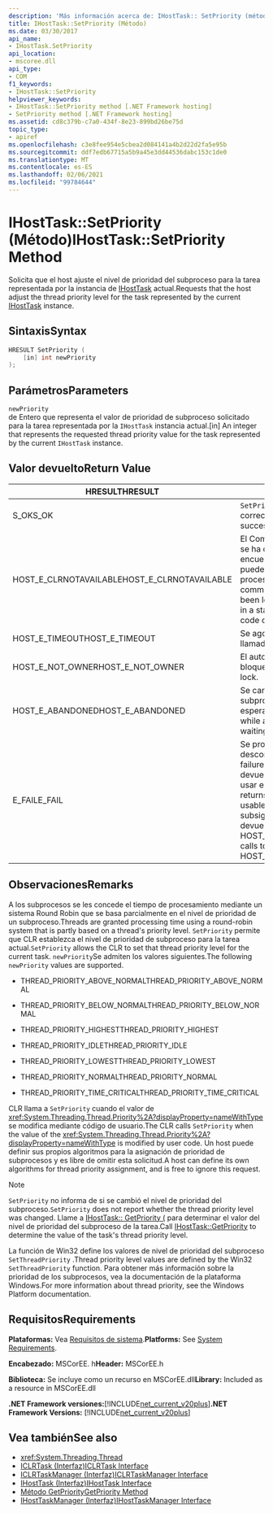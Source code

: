 ```yaml
---
description: 'Más información acerca de: IHostTask:: SetPriority (método)'
title: IHostTask::SetPriority (Método)
ms.date: 03/30/2017
api_name:
- IHostTask.SetPriority
api_location:
- mscoree.dll
api_type:
- COM
f1_keywords:
- IHostTask::SetPriority
helpviewer_keywords:
- IHostTask::SetPriority method [.NET Framework hosting]
- SetPriority method [.NET Framework hosting]
ms.assetid: cd8c379b-c7a0-434f-8e23-899bd26be75d
topic_type:
- apiref
ms.openlocfilehash: c3e8fee954e5cbea2d084141a4b2d22d2fa5e95b
ms.sourcegitcommit: ddf7edb67715a5b9a45e3dd44536dabc153c1de0
ms.translationtype: MT
ms.contentlocale: es-ES
ms.lasthandoff: 02/06/2021
ms.locfileid: "99784644"
---
```

# <a name="ihosttasksetpriority-method"></a><span data-ttu-id="37aa6-103">IHostTask::SetPriority (Método)</span><span class="sxs-lookup"><span data-stu-id="37aa6-103">IHostTask::SetPriority Method</span></span>

<span data-ttu-id="37aa6-104">Solicita que el host ajuste el nivel de prioridad del subproceso para la tarea representada por la instancia de [IHostTask](ihosttask-interface.md) actual.</span><span class="sxs-lookup"><span data-stu-id="37aa6-104">Requests that the host adjust the thread priority level for the task represented by the current [IHostTask](ihosttask-interface.md) instance.</span></span>  
  
## <a name="syntax"></a><span data-ttu-id="37aa6-105">Sintaxis</span><span class="sxs-lookup"><span data-stu-id="37aa6-105">Syntax</span></span>  
  
```cpp  
HRESULT SetPriority (  
    [in] int newPriority  
);  
```  
  
## <a name="parameters"></a><span data-ttu-id="37aa6-106">Parámetros</span><span class="sxs-lookup"><span data-stu-id="37aa6-106">Parameters</span></span>  

 `newPriority`  
 <span data-ttu-id="37aa6-107">de Entero que representa el valor de prioridad de subproceso solicitado para la tarea representada por la `IHostTask` instancia actual.</span><span class="sxs-lookup"><span data-stu-id="37aa6-107">[in] An integer that represents the requested thread priority value for the task represented by the current `IHostTask` instance.</span></span>  
  
## <a name="return-value"></a><span data-ttu-id="37aa6-108">Valor devuelto</span><span class="sxs-lookup"><span data-stu-id="37aa6-108">Return Value</span></span>  
  
|<span data-ttu-id="37aa6-109">HRESULT</span><span class="sxs-lookup"><span data-stu-id="37aa6-109">HRESULT</span></span>|<span data-ttu-id="37aa6-110">Descripción</span><span class="sxs-lookup"><span data-stu-id="37aa6-110">Description</span></span>|  
|-------------|-----------------|  
|<span data-ttu-id="37aa6-111">S_OK</span><span class="sxs-lookup"><span data-stu-id="37aa6-111">S_OK</span></span>|<span data-ttu-id="37aa6-112">`SetPriority` se devolvió correctamente.</span><span class="sxs-lookup"><span data-stu-id="37aa6-112">`SetPriority` returned successfully.</span></span>|  
|<span data-ttu-id="37aa6-113">HOST_E_CLRNOTAVAILABLE</span><span class="sxs-lookup"><span data-stu-id="37aa6-113">HOST_E_CLRNOTAVAILABLE</span></span>|<span data-ttu-id="37aa6-114">El Common Language Runtime (CLR) no se ha cargado en un proceso o el CLR se encuentra en un estado en el que no puede ejecutar código administrado ni procesar la llamada correctamente.</span><span class="sxs-lookup"><span data-stu-id="37aa6-114">The common language runtime (CLR) has not been loaded into a process, or the CLR is in a state in which it cannot run managed code or process the call successfully.</span></span>|  
|<span data-ttu-id="37aa6-115">HOST_E_TIMEOUT</span><span class="sxs-lookup"><span data-stu-id="37aa6-115">HOST_E_TIMEOUT</span></span>|<span data-ttu-id="37aa6-116">Se agotó el tiempo de espera de la llamada.</span><span class="sxs-lookup"><span data-stu-id="37aa6-116">The call timed out.</span></span>|  
|<span data-ttu-id="37aa6-117">HOST_E_NOT_OWNER</span><span class="sxs-lookup"><span data-stu-id="37aa6-117">HOST_E_NOT_OWNER</span></span>|<span data-ttu-id="37aa6-118">El autor de la llamada no posee el bloqueo.</span><span class="sxs-lookup"><span data-stu-id="37aa6-118">The caller does not own the lock.</span></span>|  
|<span data-ttu-id="37aa6-119">HOST_E_ABANDONED</span><span class="sxs-lookup"><span data-stu-id="37aa6-119">HOST_E_ABANDONED</span></span>|<span data-ttu-id="37aa6-120">Se canceló un evento mientras un subproceso o fibra bloqueados estaba esperando en él.</span><span class="sxs-lookup"><span data-stu-id="37aa6-120">An event was canceled while a blocked thread or fiber was waiting on it.</span></span>|  
|<span data-ttu-id="37aa6-121">E_FAIL</span><span class="sxs-lookup"><span data-stu-id="37aa6-121">E_FAIL</span></span>|<span data-ttu-id="37aa6-122">Se produjo un error grave desconocido.</span><span class="sxs-lookup"><span data-stu-id="37aa6-122">An unknown catastrophic failure occurred.</span></span> <span data-ttu-id="37aa6-123">Cuando un método devuelve E_FAIL, CLR ya no se puede usar en el proceso.</span><span class="sxs-lookup"><span data-stu-id="37aa6-123">When a method returns E_FAIL, the CLR is no longer usable within the process.</span></span> <span data-ttu-id="37aa6-124">Las llamadas subsiguientes a métodos de hospedaje devuelven HOST_E_CLRNOTAVAILABLE.</span><span class="sxs-lookup"><span data-stu-id="37aa6-124">Subsequent calls to hosting methods return HOST_E_CLRNOTAVAILABLE.</span></span>|  
  
## <a name="remarks"></a><span data-ttu-id="37aa6-125">Observaciones</span><span class="sxs-lookup"><span data-stu-id="37aa6-125">Remarks</span></span>  

 <span data-ttu-id="37aa6-126">A los subprocesos se les concede el tiempo de procesamiento mediante un sistema Round Robin que se basa parcialmente en el nivel de prioridad de un subproceso.</span><span class="sxs-lookup"><span data-stu-id="37aa6-126">Threads are granted processing time using a round-robin system that is partly based on a thread's priority level.</span></span> <span data-ttu-id="37aa6-127">`SetPriority` permite que CLR establezca el nivel de prioridad de subproceso para la tarea actual.</span><span class="sxs-lookup"><span data-stu-id="37aa6-127">`SetPriority` allows the CLR to set that thread priority level for the current task.</span></span> <span data-ttu-id="37aa6-128">`newPriority`Se admiten los valores siguientes.</span><span class="sxs-lookup"><span data-stu-id="37aa6-128">The following `newPriority` values are supported.</span></span>  
  
- <span data-ttu-id="37aa6-129">THREAD_PRIORITY_ABOVE_NORMAL</span><span class="sxs-lookup"><span data-stu-id="37aa6-129">THREAD_PRIORITY_ABOVE_NORMAL</span></span>  
  
- <span data-ttu-id="37aa6-130">THREAD_PRIORITY_BELOW_NORMAL</span><span class="sxs-lookup"><span data-stu-id="37aa6-130">THREAD_PRIORITY_BELOW_NORMAL</span></span>  
  
- <span data-ttu-id="37aa6-131">THREAD_PRIORITY_HIGHEST</span><span class="sxs-lookup"><span data-stu-id="37aa6-131">THREAD_PRIORITY_HIGHEST</span></span>  
  
- <span data-ttu-id="37aa6-132">THREAD_PRIORITY_IDLE</span><span class="sxs-lookup"><span data-stu-id="37aa6-132">THREAD_PRIORITY_IDLE</span></span>  
  
- <span data-ttu-id="37aa6-133">THREAD_PRIORITY_LOWEST</span><span class="sxs-lookup"><span data-stu-id="37aa6-133">THREAD_PRIORITY_LOWEST</span></span>  
  
- <span data-ttu-id="37aa6-134">THREAD_PRIORITY_NORMAL</span><span class="sxs-lookup"><span data-stu-id="37aa6-134">THREAD_PRIORITY_NORMAL</span></span>  
  
- <span data-ttu-id="37aa6-135">THREAD_PRIORITY_TIME_CRITICAL</span><span class="sxs-lookup"><span data-stu-id="37aa6-135">THREAD_PRIORITY_TIME_CRITICAL</span></span>  
  
 <span data-ttu-id="37aa6-136">CLR llama a `SetPriority` cuando el valor de <xref:System.Threading.Thread.Priority%2A?displayProperty=nameWithType> se modifica mediante código de usuario.</span><span class="sxs-lookup"><span data-stu-id="37aa6-136">The CLR calls `SetPriority` when the value of the <xref:System.Threading.Thread.Priority%2A?displayProperty=nameWithType> is modified by user code.</span></span> <span data-ttu-id="37aa6-137">Un host puede definir sus propios algoritmos para la asignación de prioridad de subprocesos y es libre de omitir esta solicitud.</span><span class="sxs-lookup"><span data-stu-id="37aa6-137">A host can define its own algorithms for thread priority assignment, and is free to ignore this request.</span></span>  
  
> [!NOTE]
> <span data-ttu-id="37aa6-138">`SetPriority` no informa de si se cambió el nivel de prioridad del subproceso.</span><span class="sxs-lookup"><span data-stu-id="37aa6-138">`SetPriority` does not report whether the thread priority level was changed.</span></span> <span data-ttu-id="37aa6-139">Llame a [IHostTask:: GetPriority (](ihosttask-getpriority-method.md) para determinar el valor del nivel de prioridad del subproceso de la tarea.</span><span class="sxs-lookup"><span data-stu-id="37aa6-139">Call [IHostTask::GetPriority](ihosttask-getpriority-method.md) to determine the value of the task's thread priority level.</span></span>  
  
 <span data-ttu-id="37aa6-140">La función de Win32 define los valores de nivel de prioridad del subproceso `SetThreadPriority` .</span><span class="sxs-lookup"><span data-stu-id="37aa6-140">Thread priority level values are defined by the Win32 `SetThreadPriority` function.</span></span> <span data-ttu-id="37aa6-141">Para obtener más información sobre la prioridad de los subprocesos, vea la documentación de la plataforma Windows.</span><span class="sxs-lookup"><span data-stu-id="37aa6-141">For more information about thread priority, see the Windows Platform documentation.</span></span>  
  
## <a name="requirements"></a><span data-ttu-id="37aa6-142">Requisitos</span><span class="sxs-lookup"><span data-stu-id="37aa6-142">Requirements</span></span>  

 <span data-ttu-id="37aa6-143">**Plataformas:** Vea [Requisitos de sistema](../../get-started/system-requirements.md).</span><span class="sxs-lookup"><span data-stu-id="37aa6-143">**Platforms:** See [System Requirements](../../get-started/system-requirements.md).</span></span>  
  
 <span data-ttu-id="37aa6-144">**Encabezado:** MSCorEE. h</span><span class="sxs-lookup"><span data-stu-id="37aa6-144">**Header:** MSCorEE.h</span></span>  
  
 <span data-ttu-id="37aa6-145">**Biblioteca:** Se incluye como un recurso en MSCorEE.dll</span><span class="sxs-lookup"><span data-stu-id="37aa6-145">**Library:** Included as a resource in MSCorEE.dll</span></span>  
  
 <span data-ttu-id="37aa6-146">**.NET Framework versiones:**[!INCLUDE[net_current_v20plus](../../../../includes/net-current-v20plus-md.md)]</span><span class="sxs-lookup"><span data-stu-id="37aa6-146">**.NET Framework Versions:** [!INCLUDE[net_current_v20plus](../../../../includes/net-current-v20plus-md.md)]</span></span>  
  
## <a name="see-also"></a><span data-ttu-id="37aa6-147">Vea también</span><span class="sxs-lookup"><span data-stu-id="37aa6-147">See also</span></span>

- <xref:System.Threading.Thread>
- [<span data-ttu-id="37aa6-148">ICLRTask (Interfaz)</span><span class="sxs-lookup"><span data-stu-id="37aa6-148">ICLRTask Interface</span></span>](iclrtask-interface.md)
- [<span data-ttu-id="37aa6-149">ICLRTaskManager (Interfaz)</span><span class="sxs-lookup"><span data-stu-id="37aa6-149">ICLRTaskManager Interface</span></span>](iclrtaskmanager-interface.md)
- [<span data-ttu-id="37aa6-150">IHostTask (Interfaz)</span><span class="sxs-lookup"><span data-stu-id="37aa6-150">IHostTask Interface</span></span>](ihosttask-interface.md)
- [<span data-ttu-id="37aa6-151">Método GetPriority</span><span class="sxs-lookup"><span data-stu-id="37aa6-151">GetPriority Method</span></span>](ihosttask-getpriority-method.md)
- [<span data-ttu-id="37aa6-152">IHostTaskManager (Interfaz)</span><span class="sxs-lookup"><span data-stu-id="37aa6-152">IHostTaskManager Interface</span></span>](ihosttaskmanager-interface.md)
